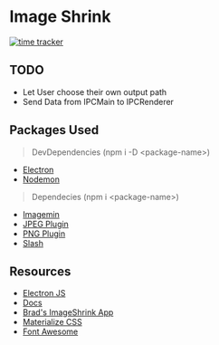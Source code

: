 # Image Shrink

[![time tracker](https://wakatime.com/badge/github/Mugilan-Codes/image-shrink.svg)](https://wakatime.com/badge/github/Mugilan-Codes/image-shrink)

## TODO

- Let User choose their own output path
- Send Data from IPCMain to IPCRenderer

## Packages Used

> DevDependencies (npm i -D \<package-name>)

- [Electron](https://www.npmjs.com/package/electron)
- [Nodemon](https://www.npmjs.com/package/nodemon)

> Dependecies (npm i \<package-name>)

- [Imagemin](https://www.npmjs.com/package/imagemin)
- [JPEG Plugin](https://www.npmjs.com/package/imagemin-mozjpeg)
- [PNG Plugin](https://www.npmjs.com/package/imagemin-pngquant)
- [Slash](https://www.npmjs.com/package/slash)

## Resources

- [Electron JS](https://www.electronjs.org/)
- [Docs](https://www.electronjs.org/docs)
- [Brad's ImageShrink App](https://github.com/bradtraversy/electron-course-files/tree/master/image-shrink)
- [Materialize CSS](https://materializecss.com/)
- [Font Awesome](https://fontawesome.com/)
